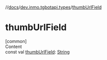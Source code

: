 //[docs](../../index.md)/[dev.inmo.tgbotapi.types](index.md)/[thumbUrlField](thumb-url-field.md)



# thumbUrlField  
[common]  
Content  
const val [thumbUrlField](thumb-url-field.md): [String](https://kotlinlang.org/api/latest/jvm/stdlib/kotlin/-string/index.html)  



